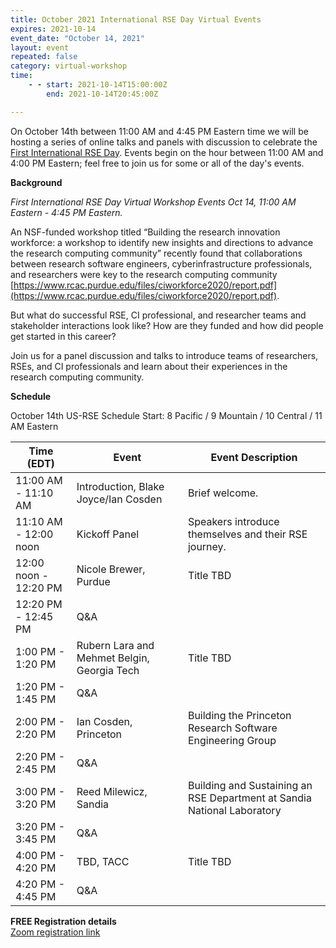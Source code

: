 ```yaml
---
title: October 2021 International RSE Day Virtual Events
expires: 2021-10-14
event_date: "October 14, 2021"
layout: event
repeated: false
category: virtual-workshop
time:
    - - start: 2021-10-14T15:00:00Z
        end: 2021-10-14T20:45:00Z

---
```


On October 14th between 11:00 AM and 4:45 PM Eastern time we will be hosting a series of online
talks and panels with discussion to celebrate the [First International RSE Day](https://researchsoftware.org/council/intl-rse-day.html). Events 
begin on the hour between 11:00 AM and 4:00 PM Eastern; feel free to join us for some or all
of the day's events.

**Background**

_First International RSE Day Virtual Workshop Events Oct 14, 11:00 AM Eastern - 4:45 PM Eastern._

An NSF-funded workshop titled “Building the research innovation workforce: a workshop
to identify new insights and directions to advance the research computing community” recently found that collaborations between research software engineers, cyberinfrastructure professionals, and researchers were key to the research computing community [https://www.rcac.purdue.edu/files/ciworkforce2020/report.pdf](https://www.rcac.purdue.edu/files/ciworkforce2020/report.pdf). 

But what do successful RSE, CI professional, and researcher teams and stakeholder interactions look like? How are they funded and how did people get started in this career?

Join us for a panel discussion and talks to introduce teams of researchers, RSEs, and CI professionals and learn about their experiences in the research computing community.

**Schedule**

October 14th US-RSE Schedule
Start: 8 Pacific / 9 Mountain / 10 Central / 11 AM Eastern

| Time (EDT)  | Event |  Event Description                         |
| ----        | ------|------------------------------------------- |
| 11:00 AM - 11:10 AM | Introduction, Blake Joyce/Ian Cosden   | Brief welcome.  |
| 11:10 AM - 12:00 noon | Kickoff Panel     | Speakers introduce themselves and their RSE journey. |
| 12:00 noon - 12:20 PM | Nicole Brewer, Purdue     | Title TBD                      |
| 12:20 PM - 12:45 PM | Q&A               |                                |
| 1:00 PM - 1:20 PM | Rubern Lara and Mehmet Belgin, Georgia Tech     | Title TBD                     |
| 1:20 PM - 1:45 PM | Q&A               |                                |
| 2:00 PM - 2:20 PM | Ian Cosden, Princeton     | Building the Princeton Research Software Engineering Group                      |
| 2:20 PM - 2:45 PM | Q&A               |                                |
| 3:00 PM - 3:20 PM | Reed Milewicz, Sandia      | Building and Sustaining an RSE Department at Sandia National Laboratory                      |
| 3:20 PM - 3:45 PM | Q&A               |                                |
| 4:00 PM - 4:20 PM | TBD, TACC     | Title TBD                      |
| 4:20 PM - 4:45 PM | Q&A               |                                |


**FREE Registration details**  
[Zoom registration link](https://uab.zoom.us/meeting/register/tZYrfumpqD8iG9PCMyysyAFhKBTViOadzzcX)
